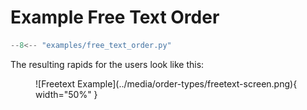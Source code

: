 # Example Free Text Order

```python
--8<-- "examples/free_text_order.py"
```

The resulting rapids for the users look like this:

<figure markdown="span">
![Freetext Example](../media/order-types/freetext-screen.png){ width="50%" }
</figure>